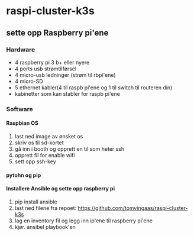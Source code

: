 # raspi-cluster-k3s

## sette opp Raspberry pi'ene
### Hardware
* 4 raspberry pi 3 b+ eller nyere
* 4 ports usb strømtilførsel
* 4 micro-usb ledninger (strøm til rbpi'ene)
* 4 micro-SD 
* 5 ethernet kabler(4 til raspb pi'ene og 1 til switch til routeren din)
* kabinetter som kan stabler for raspb pi'ene

### Software
#### Raspbian OS
1. last ned image av ønsket os
2. skriv os til sd-kortet
3. gå inn i booth og opprett en til som heter ssh
4. opprett fil for enable wifi
5. sett opp ssh-key

#### pytohn og pip
#### Installere Ansible og sette opp raspberry pi
1. pip install ansible
2. last ned filene fra repoet: https://github.com/tomvingaas/raspi-cluster-k3s
3. lag en inventory fil og legg inn ip'ene til raspberry pi'ene
4. kjør. ansibel playbook'en